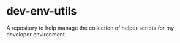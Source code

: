 # dev-env-utils

A repository to help manage the collection of helper scripts for my developer environment.

